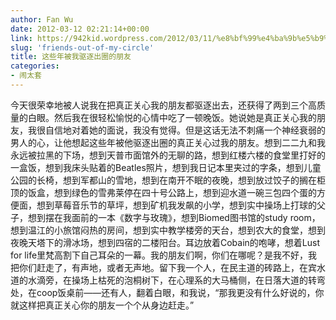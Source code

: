 ```yaml
---
author: Fan Wu
date: 2012-03-12 02:21:14+00:00
link: https://942kid.wordpress.com/2012/03/11/%e8%bf%99%e4%ba%9b%e5%b9%b4%e8%a2%ab%e6%88%91%e9%a9%b1%e9%80%90%e5%87%ba%e5%9c%88%e7%9a%84%e6%9c%8b%e5%8f%8b/
slug: 'friends-out-of-my-circle'
title: 这些年被我驱逐出圈的朋友
categories:
- 闹太套
---
```


今天很荣幸地被人说我在把真正关心我的朋友都驱逐出去，还获得了两到三个高质量的白眼。然后我在很轻松愉悦的心情中吃了一顿晚饭。她说她是真正关心我的朋友，我很自信地对着她的面说，我没有觉得。但是这话无法不刺痛一个神经衰弱的男人的心，让他想起这些年被他驱逐出圈的真正关心过我的朋友。想到二二九和我永远被拉黑的下场，想到天普市面馆外的无聊的路，想到红楼六楼的食堂里打好的一盒饭，想到我床头贴着的Beatles照片，想到我日记本里夹过的字条，想到儿童公园的长椅，想到军都山的雪地，想到在南开不眠的夜晚，想到放过饺子的搁在柜顶的饭盒，想到绿色的雪弗莱停在四十号公路上，想到迎水道一碗三包四个蛋的方便面，想到草莓音乐节的草坪，想到矿机我发飙的小学，想到实中操场上打球的父子，想到摆在我面前的一本《数字与玫瑰》，想到Biomed图书馆的study room，想到温江的小旅馆闷热的房间，想到实中教学楼旁的天台，想到农大的食堂，想到夜晚天塔下的滑冰场，想到四宿的二楼阳台。耳边放着Cobain的咆哮，想着Lust for life里梵高割下自己耳朵的一幕。我的朋友们啊，你们在哪呢？是我不好，我把你们赶走了，有声地，或者无声地。留下我一个人，在民主道的砖路上，在宾水道的水滴旁，在操场上枯死的泡桐树下，在心理系的大马桶侧，在日落大道的转弯处，在coop饭桌前——还有人，翻着白眼，和我说，“那我更没有什么好说的，你就这样把真正关心你的朋友一个个从身边赶走。”
